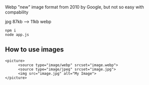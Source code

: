 Webp "new" image format from 2010 by Google, but not so easy with compability

jpg 87kb --> 11kb webp

```
npm i
node app.js
```


## How to use images
```
<picture>
      <source type="image/webp" srcset="image.webp">
      <source type="image/jpeg" srcset="image.jpg">
      <img src="image.jpg" alt="My Image">
</picture>
```

